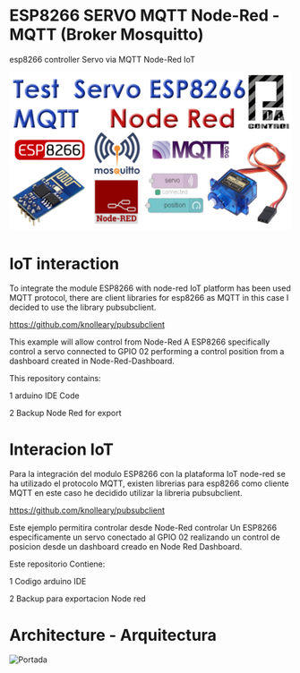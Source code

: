 # ESP8266 SERVO MQTT Node-Red - MQTT (Broker Mosquitto)
esp8266 controller Servo via MQTT  Node-Red IoT 

![Portada](https://github.com/JhonControl/ESP8266_SERVO_MQTT_Node-Red/blob/master/extras/PDAControl_MQTT_Servo.jpg)

# IoT interaction
To integrate the module ESP8266 with node-red IoT platform has been used MQTT protocol, there are client libraries for esp8266
as MQTT in this case I decided to use the library pubsubclient.

https://github.com/knolleary/pubsubclient

This example will allow control from Node-Red A ESP8266 specifically control a servo connected to GPIO 02 performing a control
position from a dashboard created in Node-Red-Dashboard.

This repository contains:

1 arduino IDE Code

2 Backup Node Red for export



# Interacion IoT

Para la integración del modulo ESP8266 con la plataforma IoT node-red se ha utilizado el protocolo MQTT, existen librerias
para esp8266 como cliente MQTT en este caso he decidido utilizar la libreria pubsubclient.

https://github.com/knolleary/pubsubclient

Este ejemplo permitira controlar desde Node-Red controlar Un ESP8266  especificamente un servo conectado al GPIO 02 realizando
un control de posicion desde un dashboard creado en Node Red Dashboard.

Este repositorio Contiene:

1 Codigo arduino IDE

2 Backup para exportacion Node red 

#  Architecture - Arquitectura

![Portada](https://github.com/JhonControl/ESP8266_GPIO_MQTT_Node_Red/blob/master/extras/arch.PNG)


